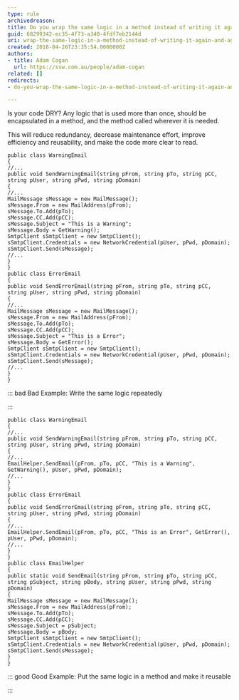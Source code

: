 ```yaml
---
type: rule
archivedreason: 
title: Do you wrap the same logic in a method instead of writing it again and again whenever it's used?
guid: 68299342-ec35-4f73-a340-4fdf7eb2144d
uri: wrap-the-same-logic-in-a-method-instead-of-writing-it-again-and-again
created: 2018-04-26T23:35:54.0000000Z
authors:
- title: Adam Cogan
  url: https://ssw.com.au/people/adam-cogan
related: []
redirects:
- do-you-wrap-the-same-logic-in-a-method-instead-of-writing-it-again-and-again-whenever-its-used

---
```


Is your code DRY? Any logic that is used more than once, should be encapsulated in a method, and the method called wherever it is needed.

This will reduce redundancy, decrease maintenance effort, improve efficiency and reusability, and make the code more clear to read.

<!--endintro-->



```
public class WarningEmail
{
//...
public void SendWarningEmail(string pFrom, string pTo, string pCC, string pUser, string pPwd, string pDomain)
{
//...
MailMessage sMessage = new MailMessage();
sMessage.From = new MailAddress(pFrom);
sMessage.To.Add(pTo);
sMessage.CC.Add(pCC);
sMessage.Subject = "This is a Warning";
sMessage.Body = GetWarning();
SmtpClient sSmtpClient = new SmtpClient();
sSmtpClient.Credentials = new NetworkCredential(pUser, pPwd, pDomain);
sSmtpClient.Send(sMessage);
//...
}
}
public class ErrorEmail
{
public void SendErrorEmail(string pFrom, string pTo, string pCC, string pUser, string pPwd, string pDomain)
{
//...
MailMessage sMessage = new MailMessage();
sMessage.From = new MailAddress(pFrom);
sMessage.To.Add(pTo);
sMessage.CC.Add(pCC);
sMessage.Subject = "This is a Error";
sMessage.Body = GetError();
SmtpClient sSmtpClient = new SmtpClient();
sSmtpClient.Credentials = new NetworkCredential(pUser, pPwd, pDomain);
sSmtpClient.Send(sMessage);
//...
}
}
```




::: bad
Bad Example: Write the same logic repeatedly 

:::





```
public class WarningEmail
{
//...
public void SendWarningEmail(string pFrom, string pTo, string pCC, string pUser, string pPwd, string pDomain)
{
//...
EmailHelper.SendEmail(pFrom, pTo, pCC, "This is a Warning", GetWarning(), pUser, pPwd, pDomain);
//...
}
}
public class ErrorEmail
{
public void SendErrorEmail(string pFrom, string pTo, string pCC, string pUser, string pPwd, string pDomain)
{
//...
EmailHelper.SendEmail(pFrom, pTo, pCC, "This is an Error", GetError(), pUser, pPwd, pDomain);
//...
}
}
public class EmailHelper
{ 
public static void SendEmail(string pFrom, string pTo, string pCC, string pSubject, string pBody, string pUser, string pPwd, string pDomain)
{
MailMessage sMessage = new MailMessage();
sMessage.From = new MailAddress(pFrom);
sMessage.To.Add(pTo);
sMessage.CC.Add(pCC);
sMessage.Subject = pSubject;
sMessage.Body = pBody;
SmtpClient sSmtpClient = new SmtpClient();
sSmtpClient.Credentials = new NetworkCredential(pUser, pPwd, pDomain);
sSmtpClient.Send(sMessage);
} 
}
```




::: good
Good Example: Put the same logic in a method and make it reusable 



:::
